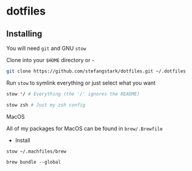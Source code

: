 # dotfiles

## Installing

You will need `git` and GNU `stow`

Clone into your `$HOME` directory or `~`

```bash
git clone https://github.com/stefangstark/dotfiles.git ~/.dotfiles
```

Run `stow` to symlink everything or just select what you want

```bash
stow */ # Everything (the '/' ignores the README)
```

```bash
stow zsh # Just my zsh config
```

MacOS

All of my packages for MacOS can be found in `brew/.Brewfile`

- Install

```
stow ~/.machfiles/brew

brew bundle --global
```
